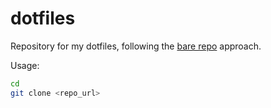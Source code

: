 # dotfiles

Repository for my dotfiles, following the [bare repo](https://www.atlassian.com/git/tutorials/dotfiles) approach.

Usage:

```bash
cd
git clone <repo_url>
```

